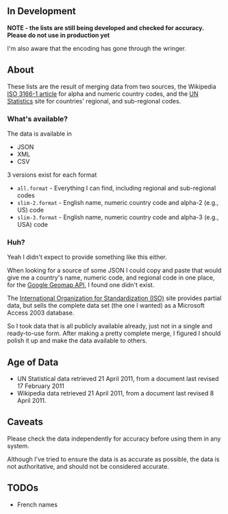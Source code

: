 In Development
--------------

**NOTE - the lists are still being developed and checked for accuracy. Please do not use in production yet**

I'm also aware that the encoding has gone through the wringer.

About
-----

These lists are the result of merging data from two sources, the Wikipedia [ISO 3166-1 article](http://en.wikipedia.org/wiki/ISO_3166-1#Officially_assigned_code_elements) for alpha and numeric country codes, and the [UN Statistics](http://unstats.un.org/unsd/methods/m49/m49regin.htm) site for countries' regional, and sub-regional codes.

### What's available?

The data is available in

* JSON
* XML
* CSV

3 versions exist for each format

* `all.format` - Everything I can find, including regional and sub-regional codes
* `slim-2.format` - English name, numeric country code and alpha-2 (e.g., US) code
* `slim-3.format` - English name, numeric country code and alpha-3 (e.g., USA) code

### Huh?

Yeah I didn't expect to provide something like this either.

When looking for a source of some JSON I could copy and paste that would give me a country's name, numeric code, and regional code in one place, for the [Google Geomap API](http://code.google.com/apis/visualization/documentation/gallery/geomap.html), I found one didn't exist.

The [International Organization for Standardization (ISO)](http://www.iso.org/iso/english_country_names_and_code_elements) site provides partial data, but sells the complete data set (the one I wanted) as a Microsoft Access 2003 database.

So I took data that is all publicly available already, just not in a single and ready-to-use form. After making a pretty complete merge, I figured I should polish it up and make the data available to others.

Age of Data
-------

* UN Statistical data retrieved 21 April 2011, from a document last revised 17 February 2011
* Wikipedia data retrieved 21 April 2011, from a document last revised 8 April 2011.

Caveats
-------

Please check the data independently for accuracy before using them in any system. 

Although I've tried to ensure the data is as accurate as possible, the data is not authoritative, and should not be considered accurate.

TODOs
-----

* French names
